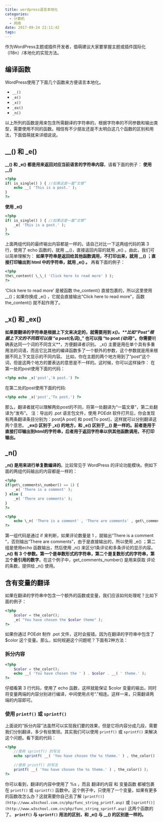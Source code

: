 ```yaml
---
title: wordpress语言本地化
categories:
  - 计算机
  - 网络
date: 2017-09-24 22:11:42
tags:
---
```


作为WordPress主题或插件开发者，倡萌建议大家要掌握主题或插件国际化（I18n）/本地化的实现方法。
<!-- more -->
编译函数
----

WordPress使用了下面几个函数来方便语言本地化。

*   `__()`
*   `_e()`
*   `_x()`
*   `_ex()`
*   `_n()`

以上所列的函数是用来包含所需翻译的字符串的，根据字符串的不同参数和输出类型，需要使用不同的函数。相信有不少朋友还是不太明白这几个函数的区别和用法，下面倡萌就来详细说说。

__() 和 _e()
-----------

**__() 和 _e() 都是用来返回对应当前语言的字符串内容**。请看下面的例子： **使用 __()**

``` php
<?php  
if( is_single() ) { //如果这是一篇“文章”  
    echo __( 'This is a post.' );  
}  
?>
```

**使用 _e()**
``` php
<?php  
if( is_single() ) { //如果这是一篇“文章”  
    _e( 'This is a post.' );  
}  
?>
```

上面两组代码的最终输出内容都是一样的。请自己对比一下这两组代码的第 3 行，使用了 echo 函数的，就用 __()，直接返回内容的就用 _e() 。由此，我们可以简单理解为： **如果字符串是返回给其他函数调用，不打印出来，就用 __() ；直接打印输出到 html 中的字符串，就用 _e() 。** 再看下面的例子：
``` php
<?php  
the\_content( \_\_( 'Click here to read more' ) );  
?>
```
‘Click here to read more’ 是被函数 the\_content() 直接包裹的，所以这里使用 \_\_()；如果你换成 \_e() ，它就会直接输出“Click here to read more”，函数 the\_content() 就不起作用了。

\_x() 和 \_ex()
--------------

**如果要翻译的字符串是根据上下文来决定的，就需要用到 _x()。**比如“Post”根据上下文的不同既可以指 “a post_(名词)_” 也可以指 “to post _(动词)_”。你需要**明确表达同一个词的不同含义**，方便翻译者识别。 _x() 主要是用在单个具有多重用法的词语，而且它比其他的编译函数多了一个额外的参数，这个参数就是用来根据不同上下文显示的不同内容。 比如，你在主题的两个地方用到了”post“这个词，但是这两个地方的要表达的意思是不一样的。这时候，你可以这样操作： 在第一处的post使用下面的代码：
``` php
<?php echo _x('post','A post.') ?>
```
在第二处的post使用下面的代码:
``` php
<?php echo _x('post','To post.') ?>
```
那么，翻译者就可以理解两处post的不同，将第一处翻译为“一篇文章”，第二处翻译为“发布”。 注：导出的 .pot 语言包文件，使用 POEdit 软件打开后，你会发现有两条翻译条目分别为：post\[A post\] 和 post\[To post\]，这样就可以分别翻译这两个意思。 **\_ex() 区别于 \_x() 的地方，和 \_e() 区别于\_\_() 是一样的。前者是用于直接打印输出到html的字符串，后者用于返回字符串以供其他函数调用，不打印输出。**

_n()
----

**_n() 是用来进行单复数编译的**。比较常见于 WordPress 的评论功能模块。例如下面的两组代码输出的内容都是一样的：

``` php
<?php  
if(get\_comments\_number() == 1) {  
    _e( 'There is a comment' );  
} else {  
    _e( 'There are comments' );  
}  
?>
```

``` php
<?php  
    echo \_n( 'There is a comment' , 'There are comments' , get\_comments_number() );  
?>
```

第一组代码是通过 if 来判断，如果评论数量是 1 ，就输出“There is a comment ”，否则输出“There are comments”，由于是直接输出的，所以使用 \_e() ；第二组是使用echo 函数输出，然后使用 \_n() 来区分1条评论和多条评论的显示内容。 **_n() 有 3 个参数。第一个是单数形式的字符串，第二个是复数形式的字符串，第三个是引用的数字**。在这个例子中，get\_comments\_number() 是用来获取 评论 的条数，提供给 _n() 使用。

含有变量的翻译
-------

如果在翻译的字符串中包含一个额外的函数或变量，我们应该如何处理呢？比如下面的例子：
``` php
<?php  
    $color = the_color();  
    _e( "You have chosen the $color theme" );  
?>
```
如果你通过 POEdit 制作 .pot 文件，这时会报错。因为在翻译的字符串中包含了 $color 这个变量。那么，如何规避这个问题呢？下面有2种方法：

### 拆分内容
``` php
<?php  
    $color = the_color();  
    echo __( 'You have chosen the ' ) . $color . __( ' theme.' );  
?>
```
仔细看第 3 行代码，使用了 echo 函数，这样就能保证 $color 变量的输出，同时将变量两端的内容分别进行编译，中间使用点号“.”相连。这样一来，只需翻译两端的内容即可。

### 使用 `printf()` 或 `sprintf()`

上面说的“拆分内容”法虽然可以实现我们要的效果，但是它将内容分成几段，需要我们分别翻译，多少有些繁琐。其实我们可以使用 `printf()` 或 `sprintf()` 来解决这个问题。看下面的代码：
``` php
<?php  
    //使用 sprintf() 的写法
    echo sprintf( __( 'You have chosen the %s theme.' ) , the_color() );
 
    //使用 printf() 的写法 
    printf( __( 'You have chosen the %s theme.' ) , the_color() );  
?>
```

你可以看到，翻译的内容中使用了 %s ，而且 翻译的内容 和 变量函数 都被包裹在 `printf()` 或 `sprintf()` 函数中。这个例子中，只使用了一个变量，如果有更多的函数改怎么办？这就需要你自己去了解 `[printf()](http://www.w3school.com.cn/php/func_string_printf.asp)` 或 `[sprintf()](http://www.w3school.com.cn/php/func_string_sprintf.asp)` 这两个函数的了。 **`printf()` 与 `sprintf()` 用法的区别，和 \_e() 与 \_\_() 的区别是一样的。**
